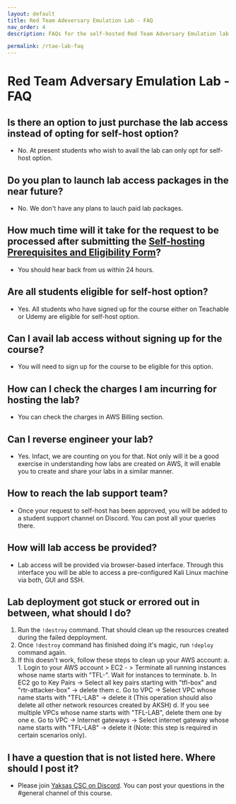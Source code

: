 ```yaml
---
layout: default
title: Red Team Adeversary Emulation Lab - FAQ
nav_order: 4
description: FAQs for the self-hosted Red Team Adversary Emulation lab  

permalink: /rtae-lab-faq
---
```

# Red Team Adversary Emulation Lab - FAQ

## Is there an option to just purchase the lab access instead of opting for self-host option?
- No. At present students who wish to avail the lab can only opt for self-host option. 

## Do you plan to launch lab access packages in the near future?
- No. We don't have any plans to lauch paid lab packages.

## How much time will it take for the request to be processed after submitting the [Self-hosting Prerequisites and Eligibility Form](https://ykrt.in/RTAELabForm)?
- You should hear back from us within 24 hours.

## Are all students eligible for self-host option?
- Yes. All students who have signed up for the course either on Teachable or Udemy are eligible for self-host option.

## Can I avail lab access without signing up for the course?
- You will need to sign up for the course to be eligible for this option. 

## How can I check the charges I am incurring for hosting the lab?
- You can check the charges in AWS Billing section.

## Can I reverse engineer your lab?
- Yes. Infact, we are counting on you for that. Not only will it be a good exercise in understanding how labs are created on AWS, it will enable you to create and share your labs in a similar manner.

## How to reach the lab support team?
- Once your request to self-host has been approved, you will be added to a student support channel on Discord. You can post all your queries there.

## How will lab access be provided?
- Lab access will be provided via browser-based interface. Through this interface you will be able to access a pre-configured Kali Linux machine via both, GUI and SSH.

## Lab deployment got stuck or errored out in between, what should I do?

1. Run the ```!destroy``` command. That should clean up the resources created during the failed depployment. 
2. Once ```!destroy``` command has finished doing it's magic, run ```!deploy``` command again.
3. If this doesn't work, follow these steps to clean up your AWS account:
  a. 1. Login to your AWS account > EC2 - > Terminate all running instances whose name starts with "TFL-". Wait for instances to terminate.
  b. In EC2 go to Key Pairs -> Select all key pairs starting with "tfl-box" and "rtr-attacker-box" -> delete them
  c. Go to VPC -> Select VPC whose name starts with "TFL-LAB" -> delete it (This operation should also delete all other network resources created by AKSH)
  d. If you see multiple VPCs whose name starts with "TFL-LAB", delete them one by one
  e. Go to VPC -> Internet gateways -> Select internet gateway whose name starts with "TFL-LAB" -> delete it (Note: this step is required in certain scenarios only).

## I have a question that is not listed here. Where should I post it?
- Please join [Yaksas CSC on Discord](https://ykrt.in/discord). You can post your questions in the #general channel of this course.
